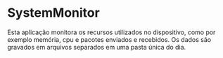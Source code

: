 ﻿# SystemMonitor

Esta aplicação monitora os recursos utilizados no dispositivo, como por exemplo memória, cpu e pacotes enviados e recebidos. Os dados são gravados em arquivos separados em uma pasta única do dia.
